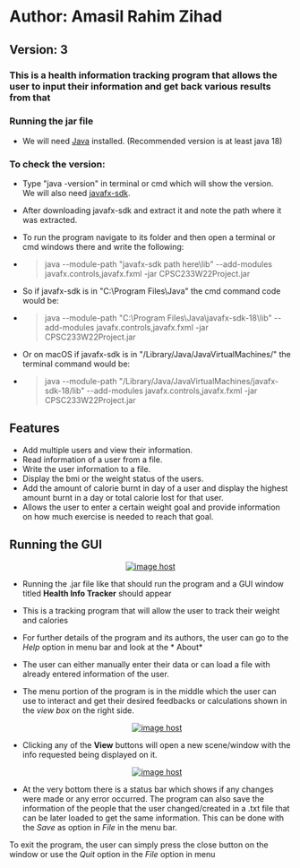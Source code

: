 # Author: Amasil Rahim Zihad 

## Version: 3

### This is a health information tracking program that allows the user to input their information and get back various results from that

### Running  the jar file

- We will need [Java](https://www.oracle.com/java/technologies/downloads/) installed.
  (Recommended version is at least java 18)

### To check the version:

- Type "java -version" in terminal or cmd which will show the version.  
  We will also need [javafx-sdk](https://gluonhq.com/products/javafx/).

- After downloading javafx-sdk and extract it and note the path where it was extracted.

- To run the program navigate to its folder and then open a terminal or cmd windows there and write the following:

- > java --module-path "javafx-sdk path here\lib" --add-modules javafx.controls,javafx.fxml -jar CPSC233W22Project.jar

- So if javafx-sdk is in "C:\Program Files\Java\" the cmd command code would be:

- > java --module-path "C:\Program Files\Java\javafx-sdk-18\lib" --add-modules javafx.controls,javafx.fxml -jar
  CPSC233W22Project.jar

- Or on macOS if javafx-sdk is in "/Library/Java/JavaVirtualMachines/" the terminal command would be:

- > java --module-path "/Library/Java/JavaVirtualMachines/javafx-sdk-18/lib" --add-modules javafx.controls,javafx.fxml
  -jar CPSC233W22Project.jar

## Features

- Add multiple users and view their information.
- Read information of a user from a file.
- Write the user information to a file.
- Display the bmi or the weight status of the users.
- Add the amount of calorie burnt in day of a user and display the highest amount burnt in a day or total calorie lost
  for that user.
- Allows the user to enter a certain weight goal and provide information on how much exercise is needed to reach that
  goal.

## Running the GUI

<div align="center"><a href="https://imgbox.com/Sz8iMRR7" target="_blank"><img src="https://images2.imgbox.com/4c/fb/Sz8iMRR7_o.png" alt="image host"/></a></div>

- Running the .jar file like that should run the program and a GUI window titled **Health Info Tracker**
  should appear
- This is a tracking program that will allow the user to track their weight and calories
- For further details of the program and its authors, the user can go to the *Help* option in menu bar and look at the *
  About*
- The user can either manually enter their data or can load a file with already entered information of the user.
- The menu portion of the program is in the middle which the user can use to interact and get their desired feedbacks or
  calculations shown in the *view box* on the right side.
  <div align="center"><a href="https://imgbox.com/gpoTu4o4" target="_blank"><img src="https://images2.imgbox.com/62/03/gpoTu4o4_o.png" alt="image host"/></a></div>

- Clicking any of the **View** buttons will open a new scene/window with the info requested being displayed on it.
  <div align="center"><a href="https://imgbox.com/yjL1Tc4y" target="_blank"><img src="https://images2.imgbox.com/0e/d6/yjL1Tc4y_o.png" alt="image host"/></a></div>
- At the very bottom there is a status bar which shows if any changes were made or any error occurred. The program can
  also save the information of the people that the user changed/created in a .txt file that can be later loaded to get
  the same information. This can be done with the *Save* as option in *File* in the menu bar.

To exit the program, the user can simply press the close button on the window or use the *Quit* option in the *File*
option in menu

